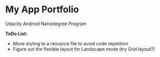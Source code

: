 # My App Portfolio
Udacity Android Nanodegree Program

**ToDo List:**
* Move styling to a reousrce file to avoid code repetition
* Figure out the flexible layout for Landscape mode (try Grid layout?)
